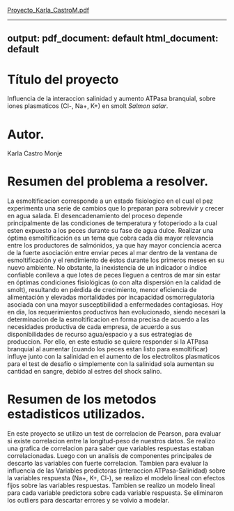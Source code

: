 [Proyecto_Karla_CastroM.pdf](https://github.com/KarlaCastroM/KarlaCastroM/files/6889125/Proyecto_Karla_CastroM.pdf)

---
output:
  pdf_document: default
  html_document: default
---

# Título del proyecto
Influencia de la interaccion salinidad y aumento ATPasa branquial, sobre iones plasmaticos (Cl-, Na+, K+) en smolt *Salmon salar*.

# Autor.
Karla Castro Monje

# Resumen del problema a resolver.
La esmoltificacion corresponde a un estado fisiologico en el cual el pez experimenta una serie de cambios que lo preparan para sobrevivir y crecer en agua salada. El desencadenamiento del proceso depende principalmente de las condiciones de temperatura y fotoperiodo a la cual esten expuesto a los peces durante su fase de agua dulce.
Realizar una óptima esmoltificación es un tema que cobra cada día mayor relevancia entre los productores de salmónidos, ya que hay mayor conciencia acerca de la fuerte asociación entre enviar peces al mar dentro de la ventana de esmoltificación y el rendimiento de éstos durante los primeros meses en su nuevo ambiente. No obstante, la inexistencia de un indicador o índice confiable conlleva a que lotes de peces lleguen a centros de mar sin estar en óptimas condiciones fisiológicas (o con alta dispersión en la calidad de smolt), resultando en pérdida de crecimiento, menor eficiencia de alimentación y elevadas mortalidades por incapacidad osmorregulatoria asociada con una mayor susceptibilidad a enfermedades contagiosas.
Hoy en dia, los requerimientos productivos han evolucionado, siendo necesari la determinacion de la esmoltificacion en forma precisa de acuerdo a las necesidades productiva de cada empresa, de acuerdo a sus disponibilidades de recurso agua/espacio y a sus estrategias de produccion.
Por ello, en este estudio se quiere responder si la ATPasa branquial al aumentar (cuando los peces estan listo para esmoltificar) influye junto con la salinidad en el aumento de los electrolitos plasmaticos para el test de desafio o simplemente con la salinidad sola aumentan su cantidad en sangre, debido al estres del shock salino. 

# Resumen de los metodos estadisticos utilizados.
En este proyecto se utilizo un test de correlacion de Pearson, para evaluar si existe correlacion entre la longitud-peso de nuestros datos.
Se realizo una grafica de correlacion para saber que variables respuestas estaban correlacionadas.
Luego con un analisis de componentes principales de descarto las variables con fuerte correlacion.
Tambien para evaluar la influencia de las Variables predictoras (interaccion ATPasa-Salinidad) sobre la variables respuesta (Na+, K+, Cl-), se realizo el modelo lineal con efectos fijos sobre las variables respuestas.
Tambien se realizo un modelo lineal para cada variable predictora sobre cada variable respuesta.
Se eliminaron los outliers para descartar errores y se volvio a modelar.




